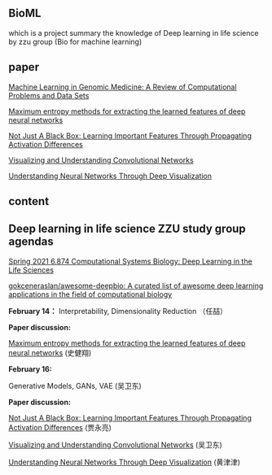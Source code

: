 ## BioML
which is a project summary the knowledge of Deep learning in life science by zzu group (Bio for machine learning)

## paper
[Machine Learning in Genomic Medicine: A Review of Computational Problems and Data Sets](https://ieeexplore.ieee.org/abstract/document/7347331/)

[Maximum entropy methods for extracting the learned features of deep neural networks](https://journals.plos.org/ploscompbiol/article?id=10.1371/journal.pcbi.1005836)

[Not Just A Black Box: Learning Important Features Through Propagating Activation Differences](http://proceedings.mlr.press/v70/shrikumar17a)

[Visualizing and Understanding Convolutional Networks](https://link.springer.com/chapter/10.1007/978-3-319-10590-1_53) 

[Understanding Neural Networks Through Deep Visualization](https://arxiv.org/abs/1506.06579)

## content
 
## Deep learning in life science ZZU study group agendas
[Spring 2021 6.874 Computational Systems Biology: Deep Learning in the Life Sciences](mit6874.github.io)

[gokceneraslan/awesome-deepbio: A curated list of awesome deep learning applications in the field of computational biology](github.com/gokceneraslan/awesome-deepbio)

**February 14：**
  Interpretability, Dimensionality Reduction  （任喆）
  
  **Paper discussion:** 
  
  [Maximum entropy methods for extracting the learned features of deep neural networks](https://journals.plos.org/ploscompbiol/article?id=10.1371/journal.pcbi.1005836) (史健翔)

**February 16:**

  Generative Models, GANs, VAE  (吴卫东)
  
  **Paper discussion:**
  
  [Not Just A Black Box: Learning Important Features Through Propagating Activation Differences](http://proceedings.mlr.press/v70/shrikumar17a) (贾永亮)
  
  [Visualizing and Understanding Convolutional Networks](https://link.springer.com/chapter/10.1007/978-3-319-10590-1_53) (吴卫东)
  
  [Understanding Neural Networks Through Deep Visualization](https://arxiv.org/abs/1506.06579) (黄津津)
